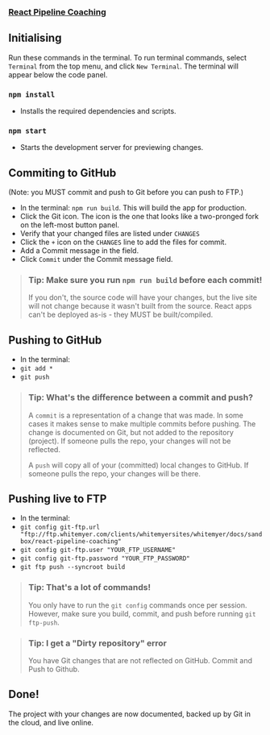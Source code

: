 ### [React Pipeline Coaching](http://sandbox.whitemyer.com/react-pipeline-coaching/)

## Initialising
Run these commands in the terminal.
To run terminal commands, select `Terminal` from the top menu, and click `New Terminal`.
The terminal will appear below the code panel.


### `npm install`
* Installs the required dependencies and scripts.

### `npm start`
* Starts the development server for previewing changes.

## Commiting to GitHub
(Note: you MUST commit and push to Git before you can push to FTP.)

* In the terminal: `npm run build`. This will build the app for production.
* Click the Git icon. The icon is the one that looks like a two-pronged fork on the left-most button panel.
* Verify that your changed files are listed under `CHANGES`
* Click the `+` icon on the `CHANGES` line to add the files for commit.
* Add a Commit message in the field.
* Click `Commit` under the Commit message field.

> ### Tip: Make sure you run `npm run build` before each commit!
>
> If you don't, the source code will have your changes, but the live site will not change
> because it wasn't built from the source. React apps can't be deployed as-is - they MUST
> be built/compiled.

## Pushing to GitHub

* In the terminal:
* `git add *`
* `git push`

> ### Tip: What's the difference between a commit and push?
>
> A `commit` is a representation of a change that was made. In some cases it makes sense to make multiple commits before pushing.
> The change is documented on Git, but not added to the repository (project). If someone pulls the repo,
> your changes will not be reflected.
>
> A `push` will copy all of your (committed) local changes to GitHub. If someone pulls the repo, your changes will be there.

## Pushing live to FTP

* In the terminal:
* `git config git-ftp.url "ftp://ftp.whitemyer.com/clients/whitemyersites/whitemyer/docs/sandbox/react-pipeline-coaching"`
* `git config git-ftp.user "YOUR_FTP_USERNAME"`
* `git config git-ftp.password "YOUR_FTP_PASSWORD"`
* `git ftp push --syncroot build`

> ### Tip: That's a lot of commands!
>
> You only have to run the `git config` commands once per session. However, make sure you
> build, commit, and push before running `git ftp-push`.

> ### Tip: I get a "Dirty repository" error
>
> You have Git changes that are not reflected on GitHub. Commit and Push to Github.

## Done!
The project with your changes are now documented, backed up by Git in the cloud, and live online.